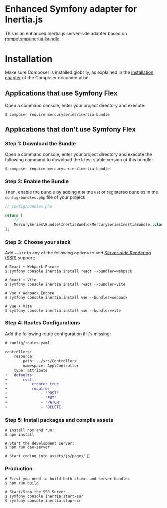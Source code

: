 # Enhanced Symfony adapter for Inertia.js

This is an enhanced Inertia.js server-side adapter based on [rompetomp/inertia-bundle](https://github.com/rompetomp/inertia-bundle).

# Installation

Make sure Composer is installed globally, as explained in the
[installation chapter](https://getcomposer.org/doc/00-intro.md)
of the Composer documentation.

## Applications that use Symfony Flex

Open a command console, enter your project directory and execute:

```console
$ composer require mercuryseries/inertia-bundle
```

## Applications that don't use Symfony Flex

### Step 1: Download the Bundle

Open a command console, enter your project directory and execute the
following command to download the latest stable version of this bundle:

```console
$ composer require mercuryseries/inertia-bundle
```

### Step 2: Enable the Bundle

Then, enable the bundle by adding it to the list of registered bundles
in the `config/bundles.php` file of your project:

```php
// config/bundles.php

return [
    // ...
    MercurySeries\Bundle\InertiaBundle\MercurySeriesInertiaBundle::class => ['all' => true],
];
```

### Step 3: Choose your stack

Add `--ssr` to any of the following options to add [Server-side Rendering (SSR)](https://inertiajs.com/server-side-rendering) support:

```shell
# React + Webpack Encore
$ symfony console inertia:install react --bundler=webpack

# React + Vite
$ symfony console inertia:install react --bundler=vite

# Vue + Webpack Encore
$ symfony console inertia:install vue --bundler=webpack

# Vue + Vite
$ symfony console inertia:install vue --bundler=vite
```

### Step 4: Routes Configurations

Add the following route configuration if it's missing:

```diff
# config/routes.yaml

controllers:
    resource:
        path: ../src/Controller/
        namespace: App\Controller
    type: attribute
+   defaults:
+       csrf:
+           create: true
+           require:
+               - 'POST'
+               - 'PUT'
+               - 'PATCH'
+               - 'DELETE'
```

### Step 5: Install packages and compile assets

```shell
# Install npm and run:
$ npm install

# Start the development server:
$ npm run dev-server

# Start coding into assets/js/pages/ 🎉
```

### Production

```shell
# First you need to build both client and server bundles
$ npm run build

# Start/Stop the SSR Server
$ symfony console inertia:start-ssr
$ symfony console inertia:stop-ssr
```
